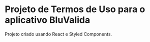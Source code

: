 # Projeto de Termos de Uso para o aplicativo BluValida

Projeto criado usando React e Styled Components.
